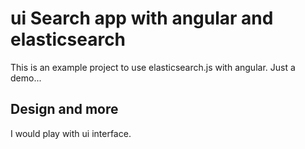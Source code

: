 # ui Search app with angular and elasticsearch

This is an example project to use elasticsearch.js with angular. Just a demo...

## Design and more

I would play with ui interface.



